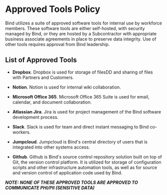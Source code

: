 # Approved Tools Policy

Bind utilizes a suite of approved software tools for internal use by workforce members. These software tools are either self-hosted, with security managed by Bind, or they are hosted by a Subcontractor with appropriate business associate agreements in place to preserve data integrity. Use of other tools requires approval from Bind leadership.

## List of Approved Tools

* **Dropbox**. Dropbox is used for storage of filesDD and sharing of files with Partners and Customers.  

* **Notion**. Notion is used for internal wiki collaboration.

* **Microsoft Office 365**. Microsoft Office 365 Suite is used for email, calendar, and document collaboration.

* **Atlassian Jira**. Jira is used for project management of the Bind software development process.

* **Slack**. Slack is used for team and direct instant messaging to Bind co-workers.

* **Jumpcloud**. Jumpcloud is Bind's central directory of users that is integrated into other systems access.  

* **Github**. Github is Bind's source control repository solution built on top of Git, the version control platform. It is utilized for storage of configuration scripts and other infrastructure automation tools, as well as for source and version control of application code used by Bind.

***NOTE: NONE OF THESE APPROVED TOOLS ARE APPROVED TO COMMUNICATE PHI/PII (SENSITIVE DATA)***
